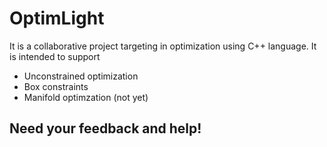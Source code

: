 # OptimLight
It is a collaborative project targeting in optimization using C++ language. It is intended to support
- Unconstrained optimization
- Box constraints
- Manifold optimzation (not yet)

## Need your feedback and help!